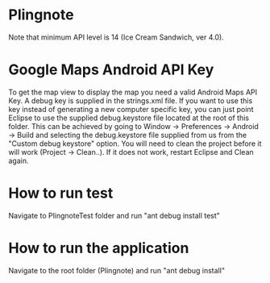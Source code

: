Plingnote
=========
Note that minimum API level is 14 (Ice Cream Sandwich, ver 4.0).

Google Maps Android API Key
=========
To get the map view to display the map you need a valid Android Maps API Key.
A debug key is supplied in the strings.xml file. If you want to use this key
instead of generating a new computer specific key, you can just point
Eclipse to use the supplied debug.keystore file located at the root of this folder. 
This can be achieved by going to Window -> Preferences -> Android -> Build 
and selecting the debug.keystore file supplied from us from the "Custom debug keystore"
option. You will need to clean the project before it will work (Project -> Clean..). 
If it does not work, restart Eclipse and Clean again.

How to run test
=========
Navigate to PlingnoteTest folder and run "ant debug install test"

How to run the application
=========
Navigate to the root folder (Plingnote) and run "ant debug install"


